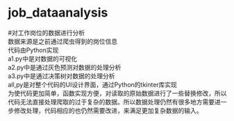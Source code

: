 # job_dataanalysis
#对工作岗位的数据进行分析<br>
数据来源是之前通过爬虫得到的岗位信息<br>
代码由Python实现<br>
a1.py中是对数据的可视化<br>
a2.py中是通过灰色预测对数据的处理分析<br>
a3.py中是通过决策树对数据的处理分析<br>
all,py是对整个代码的UI设计界面，通过Python的tkinter库实现<br>
为使代码更加简单，函数实现方便，对读取的原始数据进行了一些替换修改，所以代码无法直接处理爬取的过于复杂的数据。所以数据处理仍然有很多地方需要进一步修改处理，代码相应的也仍然需要改进，来满足更加复杂数据的输入。

